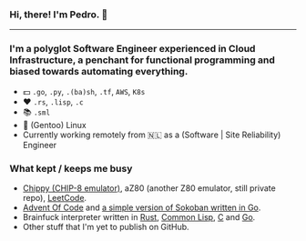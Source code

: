 ### Hi, there! I'm Pedro. 👋
---
### I'm a polyglot Software Engineer experienced in Cloud Infrastructure, a penchant for functional programming and biased towards automating everything.

- 💵 `.go`, `.py`, `.(ba)sh`, `.tf`, `AWS`, `K8s`
- ❤️ `.rs`, `.lisp`, `.c`
- 📚 `.sml`
- 🐧 (Gentoo) Linux
- Currently working remotely from 🇳🇱 as a (Software | Site Reliability) Engineer

### What kept / keeps me busy
- [Chippy (CHIP-8 emulator)](https://github.com/csixteen/chippy), aZ80 (another Z80 emulator, still private repo), [LeetCode](https://github.com/csixteen/LeetCode).
- [Advent Of Code](https://github.com/csixteen/AdventOfCode) and [a simple version of Sokoban written in Go](https://github.com/csixteen/sokoban).
- Brainfuck interpreter written in [Rust](https://github.com/csixteen/rs-bff), [Common Lisp](https://github.com/csixteen/cl-bff), [C](https://github.com/csixteen/c-bff) and [Go](https://github.com/csixteen/go-bff).
- Other stuff that I'm yet to publish on GitHub.
